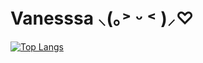 # Vanesssa ⸜(｡˃ ᵕ ˂ )⸝♡

[![Top Langs](https://github-readme-stats.vercel.app/api/top-langs/?username=vanesssalai&layout=donut&theme=dracula)](https://github.com/vanesssalai/github-readme-stats)

###
